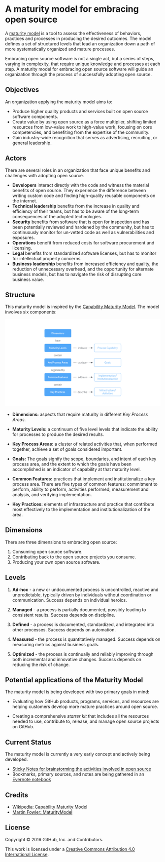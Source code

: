 # A maturity model for embracing open source

A [maturity model](http://martinfowler.com/bliki/MaturityModel.html) is a tool to assess the effectiveness of behaviors, practices and processes in producing the desired outcomes. The model defines a set of structured levels that lead an organization down a path of more systematically organized and mature processes.

Embracing open source software is not a single act, but a series of steps, varying in complexity, that require unique knowledge and processes at each step. A maturity model for embracing open source software will guide an organization through the process of successfully adopting open source.

## Objectives

An organization applying the maturity model aims to:

- Produce higher quality products and services built on open source software components.
- Create value by using open source as a force multiplier, shifting limited resources from low-value work to high-value work, focusing on core competencies, and benefiting from the expertise of the community.
- Gain industry-wide recognition that serves as advertising, recruiting, or general leadership.

## Actors

There are several roles in an organization that face unique benefits and challenges with adopting open source.

- **Developers** interact directly with the code and witness the material benefits of open source. They experience the difference between writing custom code and finding high-quality reusable components on the internet.
- **Technical leadership** benefits from the increase in quality and efficiency of their teams, but has to be aware of the long-term consequences of the adopted technologies.
- **Security** benefits from software that is open for inspection and has been potentially reviewed and hardened by the community, but has to continuously monitor for un-vetted code as well as vulnerabilities and exposures.
- **Operations** benefit from reduced costs for software procurement and licensing.
- **Legal** benefits from standardized software licenses, but has to monitor for intellectual property concerns.
- **Business leadership** benefits from increased efficiency and quality, the reduction of unnecessary overhead, and the opportunity for alternate business models, but has to navigate the risk of disrupting core business value.

## Structure

This maturity model is inspired by the [Capability Maturity Model](https://en.wikipedia.org/wiki/Capability_Maturity_Model). The model involves six components:

![](resources/structure.png)


- **Dimensions:** aspects that require maturity in different _Key Process Areas_.

- **Maturity Levels:** a continuum of five level levels that indicate the ability for processes to produce the desired results.

- **Key Process Areas:** a cluster of related activities that, when performed together, achieve a set of goals considered important.

- **Goals:** The goals signify the scope, boundaries, and intent of each key process area, and the extent to which the goals have been accomplished is an indicator of capability at that maturity level.

- **Common Features:** practices that implement and institutionalize a key process area. There are five types of common features: commitment to perform, ability to perform, activities performed, measurement and analysis, and verifying implementation.

- **Key Practices:** elements of infrastructure and practice that contribute most effectively to the implementation and institutionalization of the area.

## Dimensions

There are three dimensions to embracing open source:

1. Consuming open source software.
2. Contributing back to the open source projects you consume.
3. Producing your own open source software.

## Levels

1. **Ad-hoc** - a new or undocumented process is uncontrolled, reactive and unpredictable, typically driven by individuals without coordination or communication. Success depends on individual heroics.

2. **Managed** - a process is partially documented, possibly leading to consistent results. Success depends on discipline.

3. **Defined** - a process is documented, standardized, and integrated into other processes. Success depends on automation.

4. **Measured** - the process is quantitatively managed. Success depends on measuring metrics against business goals.

5. **Optimized** - the process is continually and reliably improving through both incremental and innovative changes. Success depends on reducing the risk of change.

## Potential applications of the Maturity Model

The maturity model is being developed with two primary goals in mind:

- Evaluating how GitHub products, programs, services, and resources are helping customers develop more mature practices around open source.

- Creating a comprehensive _starter kit_ that includes all the resources needed to use, contribute to, release, and manage open source projects on GitHub.

## Current Status

The maturity model is currently a very early concept and actively being developed.

* [Sticky Notes for brainstorming the activities involved in open source](https://stickies.io/boards/564eda3fefefba0b2fe8a072#1)
* Bookmarks, primary sources, and notes are being gathered in an [Evernote notebook](https://www.evernote.com/pub/bkeepers/maturitymodel)

## Credits

- [Wikipedia: Capability Maturity Model](https://en.wikipedia.org/wiki/Capability_Maturity_Model)
- [Martin Fowler: MaturityModel](http://martinfowler.com/bliki/MaturityModel.html)

## License

Copyright © 2016 GitHub, Inc. and Contributors. 

This work is licensed under a [Creative Commons Attribution 4.0 International License](http://creativecommons.org/licenses/by-sa/4.0/).
